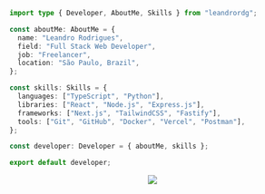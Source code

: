 ```ts
import type { Developer, AboutMe, Skills } from "leandrordg";

const aboutMe: AboutMe = {
  name: "Leandro Rodrigues",
  field: "Full Stack Web Developer",
  job: "Freelancer",
  location: "São Paulo, Brazil",
};

const skills: Skills = {
  languages: ["TypeScript", "Python"],
  libraries: ["React", "Node.js", "Express.js"],
  frameworks: ["Next.js", "TailwindCSS", "Fastify"],
  tools: ["Git", "GitHub", "Docker", "Vercel", "Postman"],
};

const developer: Developer = { aboutMe, skills };

export default developer;
```

<p align="center">
  <a href="https://skillicons.dev">
    <img src="https://skillicons.dev/icons?i=ts,react,nextjs,nodejs,postgres,redis,aws,firebase,graphql,prisma,git,github,docker,vercel" />
  </a>
</p>
